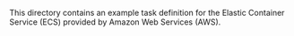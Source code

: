 This directory contains an example task definition for the Elastic Container Service (ECS) provided by Amazon Web Services (AWS).
